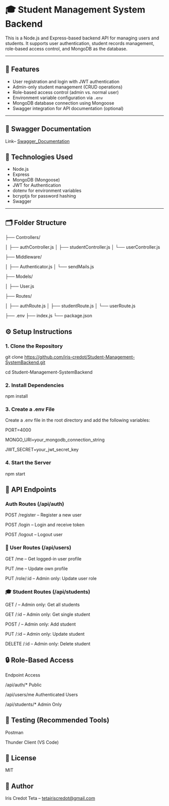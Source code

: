 # 🎓 Student Management System Backend

This is a Node.js and Express-based backend API for managing users and students. It supports user authentication, student records management, role-based access control, and MongoDB as the database.

---

## 🚀 Features

- User registration and login with JWT authentication
- Admin-only student management (CRUD operations)
- Role-based access control (admin vs. normal user)
- Environment variable configuration via `.env`
- MongoDB database connection using Mongoose
- Swagger integration for API documentation (optional)

---
## 🧰 Swagger Documentation
Link– [Swagger_Documentation](https://student-management-systembackend.onrender.com/studentSwagger/)

## 🧰 Technologies Used

- Node.js
- Express
- MongoDB (Mongoose)
- JWT for Authentication
- dotenv for environment variables
- bcryptjs for password hashing
- Swagger 

---

## 🗂️ Folder Structure

├── Controllers/

│ ├── authController.js
│ ├── studentController.js
│ └── userController.js

├── Middleware/

│ ├── Authenticator.js
│ └── sendMails.js

├── Models/

│ ├── User.js

├── Routes/

│ ├── authRoute.js
│ ├── studentRoute.js
│ └── userRoute.js

├── .env
├── index.js
└── package.json



## ⚙️ Setup Instructions

### 1. Clone the Repository


git clone https://github.com/iris-credot/Student-Management-SystemBackend.git

cd Student-Management-SystemBackend

### 2. Install Dependencies

npm install

### 3. Create a .env File

Create a .env file in the root directory and add the following variables:

PORT=4000

MONGO_URI=your_mongodb_connection_string

JWT_SECRET=your_jwt_secret_key



### 4. Start the Server
npm start



## 📡 API Endpoints

### Auth Routes (/api/auth)

POST /register – Register a new user

POST /login – Login and receive token

POST /logout – Logout user

### 👤 User Routes (/api/users)

GET /me – Get logged-in user profile

PUT /me – Update own profile

PUT /role/:id – Admin only: Update user role

### 🎓 Student Routes (/api/students)

GET / – Admin only: Get all students

GET /:id – Admin only: Get single student

POST / – Admin only: Add student

PUT /:id – Admin only: Update student

DELETE /:id – Admin only: Delete student



## 🔒 Role-Based Access
Endpoint	      Access

/api/auth/* 	  Public

/api/users/me	  Authenticated Users

/api/students/*	  Admin Only


## 🧪 Testing (Recommended Tools)
Postman

Thunder Client (VS Code)


## 📝 License
MIT

## 👤 Author
Iris Credot Teta – tetairiscredot@gmail.com